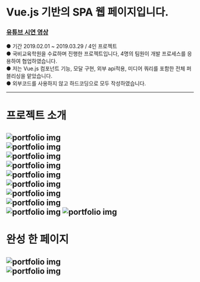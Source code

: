 # Vue.js 기반의 SPA 웹 페이지입니다.

### [유튜브 시연 영상](https://youtu.be/n9sFr_rLNok)  
●  기간 2019.02.01 ~ 2019.03.29  /  4인 프로젝트  
●  국비교육학원을 수료하며 진행한 프로젝트입니다, 4명의 팀원이 개발 프로세스를 응용하여 협업하였습니다.  
●  저는 Vue.js 컴포넌트 기능, 모달 구현, 외부 api적용, 미디어 쿼리를 포함한 전체 퍼블리싱을 맡았습니다.  
●  외부코드를 사용하지 않고 하드코딩으로 모두 작성하였습니다.  
  
---
# 프로젝트 소개
![portfolio img](https://img1.daumcdn.net/thumb/R1280x0/?scode=mtistory&fname=https%3A%2F%2Fk.kakaocdn.net%2Fdn%2FbVpzzB%2FbtquNGkV7pF%2Fv9KEDwkVfkU0J6PoBrSZCK%2Fimg.png)  
![portfolio img](https://img1.daumcdn.net/thumb/R1280x0/?scode=mtistory&fname=https%3A%2F%2Fk.kakaocdn.net%2Fdn%2FPIT9h%2FbtquNudZWrV%2FpvI6XNKN1kDykM7XbDwWVK%2Fimg.png)  
![portfolio img](https://img1.daumcdn.net/thumb/R1280x0/?scode=mtistory&fname=https%3A%2F%2Fk.kakaocdn.net%2Fdn%2FbOnTrO%2FbtquM8Ww2WI%2F6elQykwrF8Rgc8WeZ4Ktkk%2Fimg.png)  
![portfolio img](https://img1.daumcdn.net/thumb/R1280x0/?scode=mtistory&fname=https%3A%2F%2Fk.kakaocdn.net%2Fdn%2FrixwO%2FbtquOqva1ok%2F2fWtW5Os8J4XWjRFSJVlY1%2Fimg.png)  
![portfolio img](https://img1.daumcdn.net/thumb/R1280x0/?scode=mtistory&fname=https%3A%2F%2Fk.kakaocdn.net%2Fdn%2FbuNxTn%2FbtquLZ6SCfJ%2FhGBXmMeKB7kSwpvKqqQiWK%2Fimg.png)  
![portfolio img](https://img1.daumcdn.net/thumb/R1280x0/?scode=mtistory&fname=https%3A%2F%2Fk.kakaocdn.net%2Fdn%2FTYhpX%2FbtquM9VqXKN%2FxYW3cG5L52CsnBkzw6d4x0%2Fimg.png)  
![portfolio img](https://img1.daumcdn.net/thumb/R1280x0/?scode=mtistory&fname=https%3A%2F%2Fk.kakaocdn.net%2Fdn%2FHBnxy%2FbtquNudZWvG%2F0ayi3MEMrQSvvDdl3i8xMk%2Fimg.png)  
![portfolio img](https://img1.daumcdn.net/thumb/R1280x0/?scode=mtistory&fname=https%3A%2F%2Fk.kakaocdn.net%2Fdn%2Fb82FBC%2FbtquOp36rQK%2FYHed0o5MGk3vzXGkUhQCE0%2Fimg.png)  
![portfolio img](https://img1.daumcdn.net/thumb/R1280x0/?scode=mtistory&fname=https%3A%2F%2Fk.kakaocdn.net%2Fdn%2FkLkX4%2FbtquNvxfG3R%2Fb9S1HZeda55sH2C4Iq6KQ0%2Fimg.png)
![portfolio img](https://img1.daumcdn.net/thumb/R1280x0/?scode=mtistory&fname=https%3A%2F%2Fk.kakaocdn.net%2Fdn%2FbZH24l%2FbtquLpEIBsc%2FDQogfkOwCaCqKQ1HLqLVk1%2Fimg.png)  
---
# 완성 한 페이지
![portfolio img](https://img1.daumcdn.net/thumb/R1280x0/?scode=mtistory&fname=https%3A%2F%2Fk.kakaocdn.net%2Fdn%2FbzCr28%2FbtquM8VTgoM%2FoZeOo2LWqiDYtBWqlkmDa1%2Fimg.jpg)  
![portfolio img](https://img1.daumcdn.net/thumb/R1280x0/?scode=mtistory&fname=https%3A%2F%2Fk.kakaocdn.net%2Fdn%2FcJUogJ%2FbtquM9tNqp6%2F9CfHgXoblBRDUes0HMolm1%2Fimg.jpg)  
---
